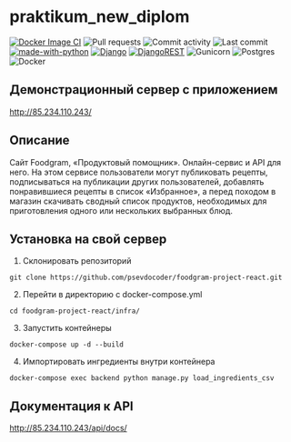 # praktikum_new_diplom
[![Docker Image CI](https://github.com/psevdocoder/foodgram-project-react/actions/workflows/foodfram_workflow.yml/badge.svg)](https://github.com/psevdocoder/foodgram-project-react/actions/workflows/foodfram_workflow.yml)
![Pull requests](https://img.shields.io/github/issues-pr-closed/psevdocoder/foodgram-project-react.svg)
![Commit activity](https://img.shields.io/github/commit-activity/y/psevdocoder/foodgram-project-react)
![Last commit](https://img.shields.io/github/last-commit/psevdocoder/foodgram-project-react)
[![made-with-python](https://img.shields.io/badge/Made%20with-Python-1f425f.svg)](https://www.python.org/)
[![Django](https://img.shields.io/badge/Django-092E20?style=flat&logo=django&logoColor=white)](https://www.djangoproject.com/)
[![DjangoREST](https://img.shields.io/badge/DJANGO-REST-ff1709?style=flat&logo=django&logoColor=white&color=ff1709&labelColor=gray)](https://www.django-rest-framework.org/)
![Gunicorn](https://img.shields.io/badge/gunicorn-%298729.svg?style=flat&logo=gunicorn&logoColor=white)
![Postgres](https://img.shields.io/badge/postgres-%23316192.svg?style=flat&logo=postgresql&logoColor=white)
![Docker](https://img.shields.io/badge/docker-%230db7ed.svg?style=flat&logo=docker&logoColor=white)

## Демонстрационный сервер с приложением
http://85.234.110.243/


## Описание
Сайт Foodgram, «Продуктовый помощник». Онлайн-сервис и API для него. На этом сервисе пользователи могут публиковать рецепты, подписываться на публикации других пользователей, добавлять понравившиеся рецепты в список «Избранное», а перед походом в магазин скачивать сводный список продуктов, необходимых для приготовления одного или нескольких выбранных блюд.

## Установка на свой сервер
1. Склонировать репозиторий
```
git clone https://github.com/psevdocoder/foodgram-project-react.git
```
2. Перейти в директорию с docker-compose.yml
```
cd foodgram-project-react/infra/
```
3. Запустить контейнеры
```
docker-compose up -d --build
```
4. Импортировать ингредиенты внутри контейнера
```
docker-compose exec backend python manage.py load_ingredients_csv
```

## Документация к API
http://85.234.110.243/api/docs/
